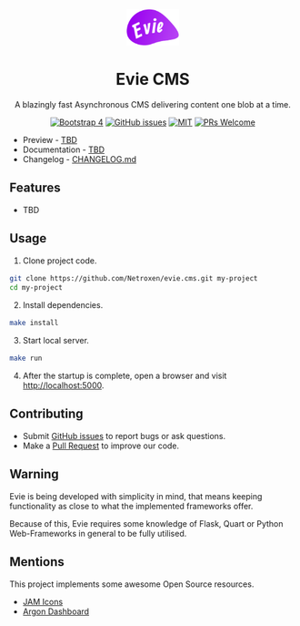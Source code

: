 
<p align="center">
  <a href="http://github.com/Netroxen/evie.cms">
    <img alt="antd-admin" height="64" src="./evie/static/img/brand/evie_logo.svg">
  </a>
</p>

<h1 align="center">Evie CMS</h1>

<div align="center">

A blazingly fast Asynchronous CMS delivering content one blob at a time.

[![Bootstrap 4](https://img.shields.io/badge/bootstrap-4.3.1-blueviolet.svg?style=flat-square)](https://getbootstrap.com)
[![GitHub issues](https://img.shields.io/github/issues/Netroxen/evie.cms.svg?style=flat-square)](https://github.com/Netroxen/evie.cms/issues)
[![MIT](https://img.shields.io/dub/l/vibe-d.svg?style=flat-square)](http://opensource.org/licenses/MIT)
[![PRs Welcome](https://img.shields.io/badge/PRs-welcome-brightgreen.svg?style=flat-square)](https://github.com/Netroxen/evie.cms/pulls)

</div>

- Preview - [TBD]()
- Documentation - [TBD]()
- Changelog - [CHANGELOG.md](https://github.com/Netroxen/evie.cms/blob/master/CHANGELOG.md)


## Features

- TBD


## Usage

1. Clone project code.

```bash
git clone https://github.com/Netroxen/evie.cms.git my-project
cd my-project
```

2. Install dependencies.

```bash
make install
```

3. Start local server.

```bash
make run
```

4. After the startup is complete, open a browser and visit [http://localhost:5000](http://localhost:5000).


## Contributing

- Submit [GitHub issues](http://github.com/zuiidea/antd-admin/issues) to report bugs or ask questions.
- Make a [Pull Request](http://github.com/zuiidea/antd-admin/pulls) to improve our code.


## Warning

Evie is being developed with simplicity in mind, that means keeping functionality as close to what the implemented frameworks offer.

Because of this, Evie requires some knowledge of Flask, Quart or Python Web-Frameworks in general to be fully utilised.


## Mentions

This project implements some awesome Open Source resources.

- [JAM Icons](https://github.com/michaelampr/jam)
- [Argon Dashboard](https://github.com/creativetimofficial/argon-dashboard)
